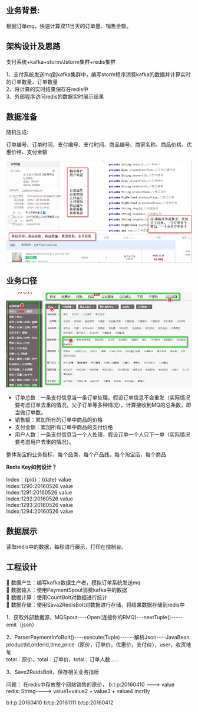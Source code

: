 
## 业务背景:

根据订单mq，快速计算双11当天的订单量、销售金额。

## 架构设计及思路

支付系统+kafka+storm/Jstorm集群+redis集群

1、支付系统发送mq到kafka集群中，编写storm程序消费kafka的数据并计算实时的订单数量、订单数量<br>
2、将计算的实时结果保存在redis中<br>
3、外部程序访问redis的数据实时展示结果<br>

## 数据准备

随机生成:

订单编号、订单时间、支付编号、支付时间、商品编号、商家名称、商品价格、优惠价格、支付金额

![实时交易01](https://github.com/bigDataHell/Kangaroo-/blob/master/images/storm_%E5%AE%9E%E6%97%B6%E4%BA%A4%E6%98%9301.png)


## 业务口径

![实时交易02](https://github.com/bigDataHell/Kangaroo-/blob/master/images/storm_%E5%AE%9E%E6%97%B6%E4%BA%A4%E6%98%9302.png)

* 订单总数：一条支付信息当一条订单处理，假设订单信息不会重发（实际情况要考虑订单去重的情况，父子订单等多种情况），计算接收到MQ的总条数，即当做订单数。
*	销售额：累加所有的订单中商品的价格
*	支付金额：累加所有订单中商品的支付价格
*	用户人数：一条支付信息当一个人处理，假设订单一个人只下一单（实际情况要考虑用户去重的情况）。

整体淘宝的业务指标，每个品类，每个产品线，每个淘宝店，每个商品

**Redis Key如何设计？**

Index：{pid}：{date}   value <br>
Index:1290:20160526   value <br>
Index:1291:20160526   value <br>
Index:1292:20160526   value <br>
Index:1293:20160526   value <br>
Index:1294:20160526   value <br>

## 数据展示

读取redis中的数据，每秒进行展示，打印在控制台。

## 工程设计

	数据产生：编写kafka数据生产者，模拟订单系统发送mq <br>
	数据输入：使用PaymentSpout消费kafka中的数据<br>
	数据计算：使用CountBolt对数据进行统计<br>
	数据存储：使用Sava2RedisBolt对数据进行存储，将结果数据存储到redis中<br>


1、获取外部数据源，MQSpout----Open(连接你的RMQ)---nextTuple()-----emit（json）

2、ParserPaymentInfoBolt()----execute(Tuple)------解析Json----JavaBean<br>
   productId,orderId,time,price（原价，订单价，优惠价，支付价），user，收货地址<br>
   total：原价、total：订单价、total：订单人数……
   
3、Save2ReidsBolt，保存相关业务指标

  问题：   在redis中存放整个网站销售的原价，  b:t:p:20160410 ---> value <br>
	         redis:   String----> value1+value2 + value3 + value4  incrBy
     
b:t:p:20160410
b:t:p:20161111
b:t:p:20160412





